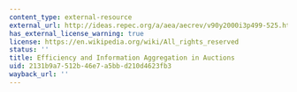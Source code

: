 ```yaml
---
content_type: external-resource
external_url: http://ideas.repec.org/a/aea/aecrev/v90y2000i3p499-525.html
has_external_license_warning: true
license: https://en.wikipedia.org/wiki/All_rights_reserved
status: ''
title: Efficiency and Information Aggregation in Auctions
uid: 2131b9a7-512b-46e7-a5bb-d210d4623fb3
wayback_url: ''
---
```

